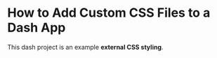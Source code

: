 # How to Add Custom CSS Files to a Dash App
This dash project is an example **external CSS styling**.